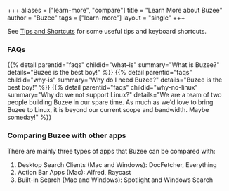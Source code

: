 +++
aliases = ["learn-more", "compare"]
title = "Learn More about Buzee"
author = "Buzee"
tags = ["learn-more"]
layout = "single"
+++

See [Tips and Shortcuts](./tips) for some useful tips and keyboard shortcuts.

### FAQs
<div class="accordion my-4" id="faqs">
  {{% detail parentid="faqs" childid="what-is" summary="What is Buzee?" details="Buzee is the best boy!" %}}
  {{% detail parentid="faqs" childid="why-is" summary="Why do I need Buzee?" details="Buzee is the best boy!" %}}
  {{% detail parentid="faqs" childid="why-no-linux" summary="Why do we not support Linux?" details="We are a team of two people building Buzee in our spare time. As much as we'd love to bring Buzee to Linux, it is beyond our current scope and bandwidth. Maybe someday!" %}}
</div>

### Comparing Buzee with other apps
There are mainly three types of apps that Buzee can be compared with:
1. Desktop Search Clients (Mac and Windows): DocFetcher, Everything
2. Action Bar Apps (Mac): Alfred, Raycast
3. Built-in Search (Mac and Windows): Spotlight and Windows Search